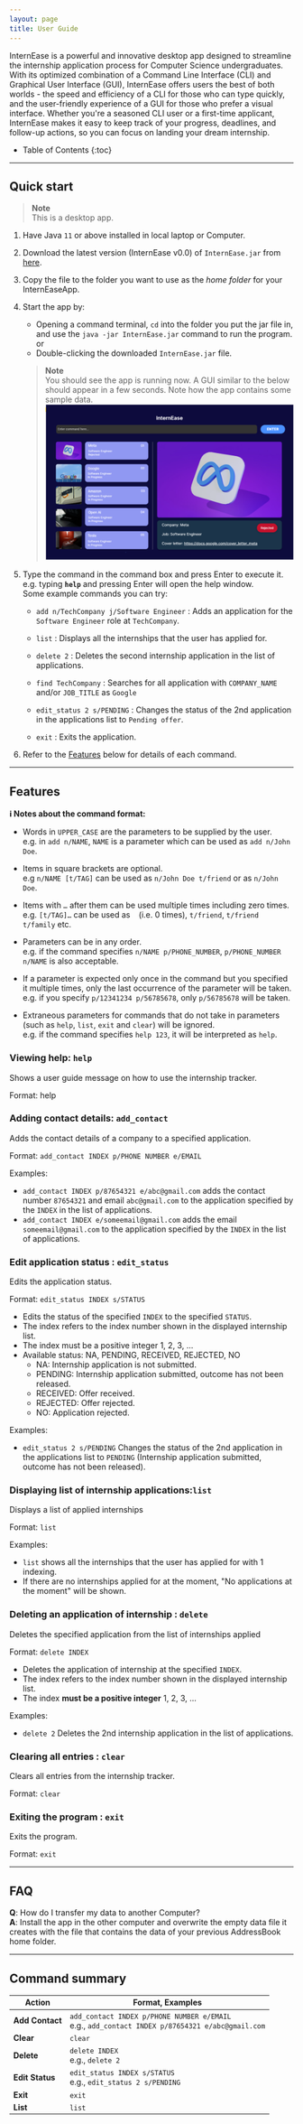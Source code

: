 ```yaml
---
layout: page
title: User Guide
---
```


InternEase is a powerful and innovative desktop app designed to streamline the internship application process for Computer Science undergraduates. With its optimized combination of a Command Line Interface (CLI) and Graphical User Interface (GUI), InternEase offers users the best of both worlds - the speed and efficiency of a CLI for those who can type quickly, and the user-friendly experience of a GUI for those who prefer a visual interface. Whether you're a seasoned CLI user or a first-time applicant, InternEase makes it easy to keep track of your progress, deadlines, and follow-up actions, so you can focus on landing your dream internship.

* Table of Contents
  {:toc}

--------------------------------------------------------------------------------------------------------------------

## Quick start

> **Note**<br>
> This is a desktop app.

1. Have Java `11` or above installed in local laptop or Computer.

2. Download the latest version (InternEase v0.0) of `InternEase.jar` from [here](https://github.com/AY2223S2-CS2103T-W15-4/tp/releases).<br>

3. Copy the file to the folder you want to use as the _home folder_ for your InternEaseApp.

4. Start the app by:
    - Opening a command terminal, `cd` into the folder you put the jar file in, and use the `java -jar InternEase.jar` command to run the program.<br>
      or
    - Double-clicking the downloaded `InternEase.jar` file.<br>
   > **Note**<br>
   > You should see the app is running now. A GUI similar to the below should appear in a few seconds. Note how the app contains some sample data.<br>
   ![Ui](images/Ui.png)

5. Type the command in the command box and press Enter to execute it. e.g. typing **`help`** and pressing Enter will open the help window.<br>
   Some example commands you can try:

    * `add n/TechCompany j/Software Engineer` : Adds an application for the `Software Engineer` role at `TechCompany`.

    * `list` : Displays all the internships that the user has applied for.

    * `delete 2` : Deletes the second internship application in the list of applications.

    * `find TechCompany` : Searches for all application with `COMPANY_NAME` and/or `JOB_TITLE` as `Google`

    * `edit_status 2 s/PENDING` : Changes the status of the 2nd application in the applications list to `Pending offer`.

    * `exit` : Exits the application.

6. Refer to the [Features](#features) below for details of each command.

--------------------------------------------------------------------------------------------------------------------

## Features

<div markdown="block" class="alert alert-info">

**:information_source: Notes about the command format:**<br>

* Words in `UPPER_CASE` are the parameters to be supplied by the user.<br>
  e.g. in `add n/NAME`, `NAME` is a parameter which can be used as `add n/John Doe`.

* Items in square brackets are optional.<br>
  e.g `n/NAME [t/TAG]` can be used as `n/John Doe t/friend` or as `n/John Doe`.

* Items with `…`​ after them can be used multiple times including zero times.<br>
  e.g. `[t/TAG]…​` can be used as ` ` (i.e. 0 times), `t/friend`, `t/friend t/family` etc.

* Parameters can be in any order.<br>
  e.g. if the command specifies `n/NAME p/PHONE_NUMBER`, `p/PHONE_NUMBER n/NAME` is also acceptable.

* If a parameter is expected only once in the command but you specified it multiple times, only the last occurrence of the parameter will be taken.<br>
  e.g. if you specify `p/12341234 p/56785678`, only `p/56785678` will be taken.

* Extraneous parameters for commands that do not take in parameters (such as `help`, `list`, `exit` and `clear`) will be ignored.<br>
  e.g. if the command specifies `help 123`, it will be interpreted as `help`.

</div>

### Viewing help: `help`
Shows a user guide message on how to use the internship tracker.

Format: help

### Adding contact details: `add_contact`

Adds the contact details of a company to a specified application.

Format: `add_contact INDEX p/PHONE NUMBER e/EMAIL`

Examples:
* `add_contact INDEX p/87654321 e/abc@gmail.com` adds the contact number `87654321` and email `abc@gmail.com` to the application specified by the `INDEX` in the list of applications.
* `add_contact INDEX e/someemail@gmail.com` adds the email `someemail@gmail.com` to the application specified by the `INDEX` in the list of applications.

### Edit application status : `edit_status`

Edits the application status.

Format: `edit_status INDEX s/STATUS`
- Edits the status of the specified `INDEX` to the specified `STATUS`.
- The index refers to the index number shown in the displayed internship list.
- The index must be a positive integer 1, 2, 3, …​
- Available status: NA, PENDING, RECEIVED, REJECTED, NO
    - NA: Internship application is not submitted.
    - PENDING: Internship application submitted, outcome has not been released.
    - RECEIVED: Offer received.
    - REJECTED: Offer rejected.
    - NO: Application rejected.

Examples:
* `edit_status 2 s/PENDING` Changes the status of the 2nd application in the applications list to `PENDING` (Internship application submitted, outcome has not been released).

### Displaying list of internship applications:`list`

Displays a list of applied internships

Format: `list`

Examples:

* `list` shows all the internships that the user has applied for with 1 indexing.
* If there are no internships applied for at the moment,
  "No applications at the moment" will be shown.

### Deleting an application of internship : `delete`

Deletes the specified application from the list of internships applied

Format: `delete INDEX`

* Deletes the application of internship at the specified `INDEX`.
* The index refers to the index number shown in the displayed internship list.
* The index **must be a positive integer** 1, 2, 3, …​

Examples:
* `delete 2` Deletes the 2nd internship application in the list of applications.

### Clearing all entries : `clear`

Clears all entries from the internship tracker.

Format: `clear`

### Exiting the program : `exit`

Exits the program.

Format: `exit`

--------------------------------------------------------------------------------------------------------------------

## FAQ

**Q**: How do I transfer my data to another Computer?<br>
**A**: Install the app in the other computer and overwrite the empty data file it creates with the file that contains the data of your previous AddressBook home folder.

--------------------------------------------------------------------------------------------------------------------

## Command summary

Action | Format, Examples
--------|------------------
**Add Contact** | `add_contact INDEX p/PHONE NUMBER e/EMAIL` <br> e.g., `add_contact INDEX p/87654321 e/abc@gmail.com`
**Clear**  | `clear`                             
**Delete** | `delete INDEX`<br> e.g., `delete 2`                              
**Edit Status** | `edit_status INDEX s/STATUS` <br> e.g., `edit_status 2 s/PENDING`
**Exit**   | `exit` 
**List** |`list`
